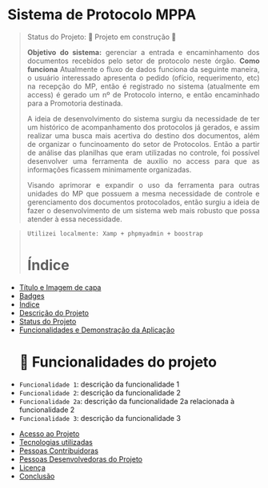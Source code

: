 # Sistema de Protocolo MPPA
> Status do Projeto: :construction: Projeto em construção :construction:
> <p align="justify"><b>Objetivo do sistema:</b> gerenciar a entrada e encaminhamento dos documentos recebidos pelo setor de protocolo neste órgão.
> <b>Como funciona</b> Atualmente o fluxo de dados funciona da seguinte maneira, o usuário interessado apresenta o pedido (ofício, requerimento, etc) na recepção do MP, então é registrado no sistema (atualmente em access) é gerado um nº de Protocolo interno, e então encaminhado para a Promotoria destinada.</p>
><p align="justify">A ideia de desenvolvimento do sistema surgiu da necessidade de ter um histórico de acompanhamento dos protocolos já gerados, e assim realizar uma busca mais acertiva do destino dos documentos, além de organizar o funcinoamento do setor de Protocolos.
>Então a partir de análise das planilhas que eram utilizadas no controle, foi possível desenvolver uma ferramenta de auxilio no access para que as informações ficassem minimamente organizadas.</p>
><p align="justify">Visando aprimorar e expandir o uso da ferramenta para outras unidades do MP que possuem a mesma necessidade de controle e gerenciamento dos documentos protocolados, então surgiu a ideia de fazer o desenvolvimento de um sistema web mais robusto que possa atender à essa necessidade.</p>

> ```
> Utilizei localmente: Xamp + phpmyadmin + boostrap
> ```
>
> # Índice 

* [Título e Imagem de capa](#Título-e-Imagem-de-capa)
* [Badges](#badges)
* [Índice](#índice)
* [Descrição do Projeto](#descrição-do-projeto)
* [Status do Projeto](#status-do-Projeto)
* [Funcionalidades e Demonstração da Aplicação](#funcionalidades-e-demonstração-da-aplicação)
  # :hammer: Funcionalidades do projeto

- `Funcionalidade 1`: descrição da funcionalidade 1
- `Funcionalidade 2`: descrição da funcionalidade 2
- `Funcionalidade 2a`: descrição da funcionalidade 2a relacionada à funcionalidade 2
- `Funcionalidade 3`: descrição da funcionalidade 3
* [Acesso ao Projeto](#acesso-ao-projeto)
* [Tecnologias utilizadas](#tecnologias-utilizadas)
* [Pessoas Contribuidoras](#pessoas-contribuidoras)
* [Pessoas Desenvolvedoras do Projeto](#pessoas-desenvolvedoras)
* [Licença](#licença)
* [Conclusão](#conclusão)
